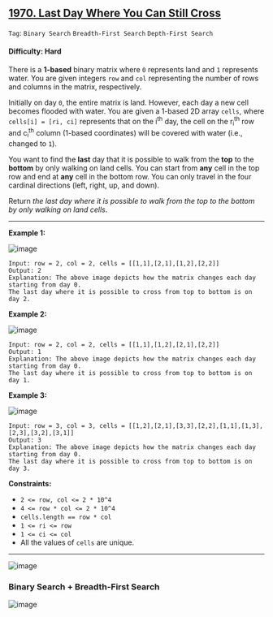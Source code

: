 ## [1970. Last Day Where You Can Still Cross](https://leetcode.com/problems/last-day-where-you-can-still-cross)

```Tag```: ```Binary Search``` ```Breadth-First Search``` ```Depth-First Search```

#### Difficulty: Hard

There is a __1-based__ binary matrix where ```0``` represents land and ```1``` represents water. You are given integers ```row``` and ```col``` representing the number of rows and columns in the matrix, respectively.

Initially on day ```0```, the entire matrix is land. However, each day a new cell becomes flooded with water. You are given a 1-based 2D array ```cells```, where ```cells[i] = [ri, ci]``` represents that on the i<sup>th</sup> day, the cell on the r<sub>i</sub><sup>th</sup> row and c<sub>i</sub><sup>th</sup> column (1-based coordinates) will be covered with water (i.e., changed to ```1```).

You want to find the __last__ day that it is possible to walk from the __top__ to the __bottom__ by only walking on land cells. You can start from __any__ cell in the top row and end at __any__ cell in the bottom row. You can only travel in the four cardinal directions (left, right, up, and down).

Return _the last day where it is possible to walk from the top to the bottom by only walking on land cells_.

---

__Example 1:__

![image](https://assets.leetcode.com/uploads/2021/07/27/1.png)
```
Input: row = 2, col = 2, cells = [[1,1],[2,1],[1,2],[2,2]]
Output: 2
Explanation: The above image depicts how the matrix changes each day starting from day 0.
The last day where it is possible to cross from top to bottom is on day 2.
```

__Example 2:__

![image](https://assets.leetcode.com/uploads/2021/07/27/2.png)
```
Input: row = 2, col = 2, cells = [[1,1],[1,2],[2,1],[2,2]]
Output: 1
Explanation: The above image depicts how the matrix changes each day starting from day 0.
The last day where it is possible to cross from top to bottom is on day 1.
```

__Example 3:__

![image](https://assets.leetcode.com/uploads/2021/07/27/3.png)
```
Input: row = 3, col = 3, cells = [[1,2],[2,1],[3,3],[2,2],[1,1],[1,3],[2,3],[3,2],[3,1]]
Output: 3
Explanation: The above image depicts how the matrix changes each day starting from day 0.
The last day where it is possible to cross from top to bottom is on day 3.
```

__Constraints:__

- ```2 <= row, col <= 2 * 10^4```
- ```4 <= row * col <= 2 * 10^4```
- ```cells.length == row * col```
- ```1 <= ri <= row```
- ```1 <= ci <= col```
- All the values of ```cells``` are unique.

---

![image](https://leetcode.com/problems/last-day-where-you-can-still-cross/Figures/1970/intro.png)

### Binary Search + Breadth-First Search

![image](https://leetcode.com/problems/last-day-where-you-can-still-cross/Figures/1970/b1.png)

```Python

```
